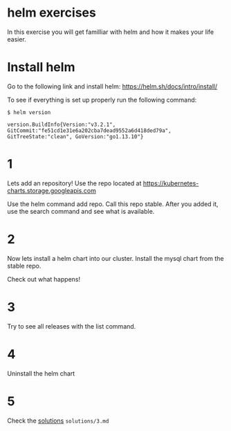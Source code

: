 # helm exercises

In this exercise you will get familliar with helm and how it makes your life easier.

# Install helm

Go to the following link and install helm:
https://helm.sh/docs/intro/install/

To see if everything is set up properly run the following command:

```
$ helm version

version.BuildInfo{Version:"v3.2.1", GitCommit:"fe51cd1e31e6a202cba7dead9552a6d418ded79a", GitTreeState:"clean", GoVersion:"go1.13.10"}
```

# 1

Lets add an repository! Use the repo located at https://kubernetes-charts.storage.googleapis.com

Use the helm command add repo.
Call this repo stable.
After you added it, use the search command and see what is available.

# 2

Now lets install a helm chart into our cluster.
Install the mysql chart from the stable repo.

Check out what happens!

# 3

Try to see all releases with the list command.

# 4

Uninstall the helm chart

# 5

Check the [solutions](solutions/3.md) `solutions/3.md`
